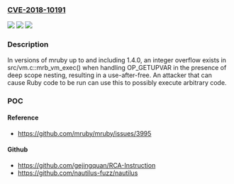 ### [CVE-2018-10191](https://cve.mitre.org/cgi-bin/cvename.cgi?name=CVE-2018-10191)
![](https://img.shields.io/static/v1?label=Product&message=n%2Fa&color=blue)
![](https://img.shields.io/static/v1?label=Version&message=n%2Fa&color=blue)
![](https://img.shields.io/static/v1?label=Vulnerability&message=n%2Fa&color=brighgreen)

### Description

In versions of mruby up to and including 1.4.0, an integer overflow exists in src/vm.c::mrb_vm_exec() when handling OP_GETUPVAR in the presence of deep scope nesting, resulting in a use-after-free. An attacker that can cause Ruby code to be run can use this to possibly execute arbitrary code.

### POC

#### Reference
- https://github.com/mruby/mruby/issues/3995

#### Github
- https://github.com/gejingquan/RCA-Instruction
- https://github.com/nautilus-fuzz/nautilus

